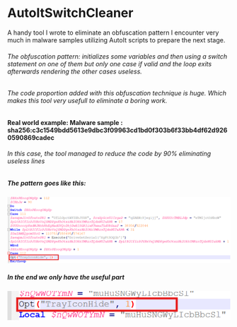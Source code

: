 # AutoItSwitchCleaner
A handy tool I wrote to eliminate an obfuscation pattern I encounter very much in malware samples utilizing AutoIt scripts to prepare the next stage.

###### The obfuscation pattern: initializes some variables and then using a switch statement on one of them but only one case if valid and the loop exits afterwards rendering the other cases useless.
###### The code proportion added with this obfuscation technique is huge. Which makes this tool very usefull to eliminate a boring work.

#### Real world example: Malware sample : sha256:c3c1549bdd5613e9dbc3f09963cd1bd0f303b6f33bb4df62d9260590869cadec
###### In this case, the tool managed to reduce the code by 90% eliminating useless lines

##### The pattern goes like this:
![pattern](pattern.png)
##### In the end we only have the useful part
![useful](useful_part.png)

